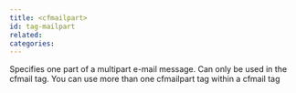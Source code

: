 ```yaml
---
title: <cfmailpart>
id: tag-mailpart
related:
categories:
---
```


Specifies one part of a multipart e-mail message. Can only be used in the cfmail tag. You can use more than one cfmailpart tag within a cfmail tag